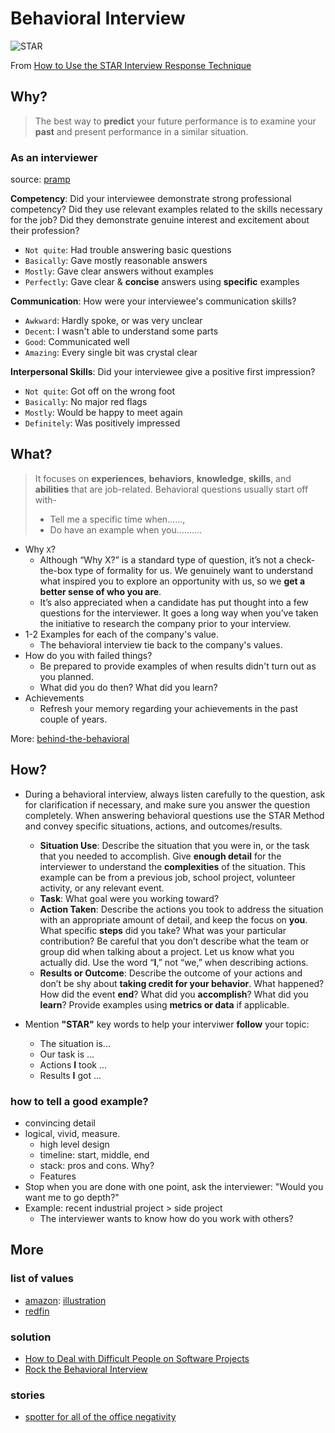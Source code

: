 # Behavioral Interview

![STAR](https://i.imgur.com/q7kV0Aq.jpg)

From [How to Use the STAR Interview Response Technique](https://www.thebalancecareers.com/what-is-the-star-interview-response-technique-2061629)

## Why?

> The best way to **predict** your future performance is to examine your **past** and present performance in a similar situation. 

### As an interviewer

source: [pramp](https://pramp.com)

**Competency**:  Did your interviewee demonstrate strong professional competency? 
Did they use relevant examples related to the skills necessary for the job? Did they demonstrate genuine interest and excitement about their profession?

* `Not quite`: Had trouble answering basic questions
* `Basically`: Gave mostly reasonable answers
* `Mostly`: Gave clear answers without examples
* `Perfectly`: Gave clear & **concise** answers using **specific** examples

**Communication**: How were your interviewee's communication skills?

* `Awkward`: Hardly spoke, or was very unclear
* `Decent`: I wasn't able to understand some parts
* `Good`: Communicated well
* `Amazing`: Every single bit was crystal clear

**Interpersonal Skills**: Did your interviewee give a positive first impression?

* `Not quite`: Got off on the wrong foot
* `Basically`: No major red flags
* `Mostly`: Would be happy to meet again
* `Definitely`: Was positively impressed


## What? 

> It focuses on **experiences**, **behaviors**, **knowledge**, **skills**, and **abilities** that are job-related. Behavioral questions usually start off with- 
> 
> - Tell me a specific time when……, 
> - Do have an example when you………. 

- Why `X`?
	- Although “Why X?” is a standard type of question, it’s not a check-the-box type of formality for us. We genuinely want to understand what inspired you to explore an opportunity with us, so we **get a better sense of who you are**. 
	- It’s also appreciated when a candidate has put thought into a few questions for the interviewer. It goes a long way when you’ve taken the initiative to research the company prior to your interview.  
- 1-2 Examples for each of the company's value.
	- The behavioral interview tie back to the company's values.
- How do you with failed things?
	- Be prepared to provide examples of when results didn't turn out as you planned.
	- What did you do then? What did you learn? 
- Achievements
	- Refresh your memory regarding your achievements in the past couple of years. 

More: [behind-the-behavioral](https://workflowy.com/s/behind-the-behaviora/GSHfYBqFkHhNNui0)

## How?

- During a behavioral interview, always listen carefully to the question, ask for clarification if necessary, and make sure you answer the question completely. When answering behavioral questions use the STAR Method and convey specific situations, actions, and outcomes/results.
	* **Situation Use**: Describe the situation that you were in, or the task that you needed to accomplish. Give ****enough detail**** for the interviewer to understand the ****complexities**** of the situation. This example can be from a previous job, school project, volunteer activity, or any relevant event.
	* **Task**: What goal were you working toward?
	* **Action Taken**: Describe the actions you took to address the situation with an appropriate amount of detail, and keep the focus on ****you****. What specific ****steps**** did you take? What was your particular contribution? Be careful that you don’t describe what the team or group did when talking about a project. Let us know what you actually did. Use the word “**I**,” not “we,” when describing actions.
	* **Results or Outcome**: Describe the outcome of your actions and don’t be shy about ****taking credit for your behavior****. What happened? How did the event ****end****? What did you ****accomplish****? What did you ****learn****? Provide examples using ****metrics or data**** if applicable.


- Mention **"STAR"** key words to help your interviwer **follow** your topic:
	- The situation is...
	- Our task is ...
	- Actions **I** took ...
	- Results **I** got ...  
	
### how to tell a good example?

- convincing detail
- logical, vivid, measure.
	- high level design 
	- timeline: start, middle, end 
	- stack: pros and cons. Why?
	- Features
- Stop when you are done with one point, ask the interviewer: "Would you want me to go depth?" 
- Example: recent industrial project > side project 
	- The interviewer wants to know how do you work with others? 	
	
	

## More 

### list of values

- [amazon](https://www.amazon.jobs/en/principles): [illustration](https://i.imgur.com/CkoXRk9.png)
- [redfin](https://www.redfin.com/careers/redfin-values)
	
### solution 

- [How to Deal with Difficult People on Software Projects](https://neilonsoftware.com/books/personality-patterns-of-problematic-projects/)
- [Rock the Behavioral Interview](https://leetcode.com/explore/interview/card/leapai/)

### stories

- [spotter for all of the office negativity](https://i.imgur.com/96z7gsi.jpg)